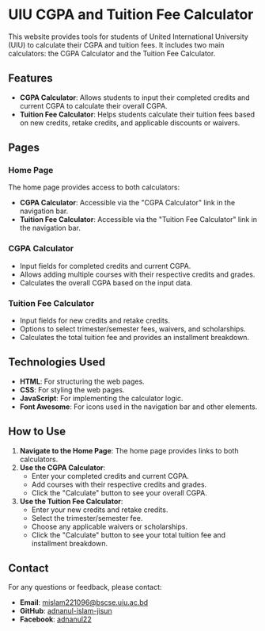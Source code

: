 # UIU CGPA and Tuition Fee Calculator

This website provides tools for students of United International University (UIU) to calculate their CGPA and tuition fees. It includes two main calculators: the CGPA Calculator and the Tuition Fee Calculator.

## Features

- **CGPA Calculator**: Allows students to input their completed credits and current CGPA to calculate their overall CGPA.
- **Tuition Fee Calculator**: Helps students calculate their tuition fees based on new credits, retake credits, and applicable discounts or waivers.

## Pages

### Home Page

The home page provides access to both calculators:
- **CGPA Calculator**: Accessible via the "CGPA Calculator" link in the navigation bar.
- **Tuition Fee Calculator**: Accessible via the "Tuition Fee Calculator" link in the navigation bar.

### CGPA Calculator

- Input fields for completed credits and current CGPA.
- Allows adding multiple courses with their respective credits and grades.
- Calculates the overall CGPA based on the input data.

### Tuition Fee Calculator

- Input fields for new credits and retake credits.
- Options to select trimester/semester fees, waivers, and scholarships.
- Calculates the total tuition fee and provides an installment breakdown.

## Technologies Used

- **HTML**: For structuring the web pages.
- **CSS**: For styling the web pages.
- **JavaScript**: For implementing the calculator logic.
- **Font Awesome**: For icons used in the navigation bar and other elements.

## How to Use

1. **Navigate to the Home Page**: The home page provides links to both calculators.
2. **Use the CGPA Calculator**:
   - Enter your completed credits and current CGPA.
   - Add courses with their respective credits and grades.
   - Click the "Calculate" button to see your overall CGPA.
3. **Use the Tuition Fee Calculator**:
   - Enter your new credits and retake credits.
   - Select the trimester/semester fee.
   - Choose any applicable waivers or scholarships.
   - Click the "Calculate" button to see your total tuition fee and installment breakdown.

## Contact

For any questions or feedback, please contact:
- **Email**: [mislam221096@bscse.uiu.ac.bd](mailto:mislam221096@bscse.uiu.ac.bd)
- **GitHub**: [adnanul-islam-jisun](https://github.com/adnanul-islam-jisun)
- **Facebook**: [adnanul22](https://www.facebook.com/adnanul22/)

